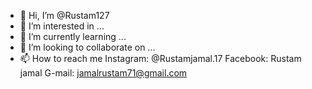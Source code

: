 - 👋 Hi, I’m @Rustam127
- 👀 I’m interested in ...
- 🌱 I’m currently learning ...
- 💞️ I’m looking to collaborate on ...
- 📫 How to reach me 
    Instagram: @Rustamjamal.17
    Facebook:   Rustam jamal
    G-mail:      jamalrustam71@gmail.com

<!---
Rustam127/Rustam127 is a ✨ special ✨ repository because its `README.md` (this file) appears on your GitHub profile.
You can click the Preview link to take a look at your changes.
--->
